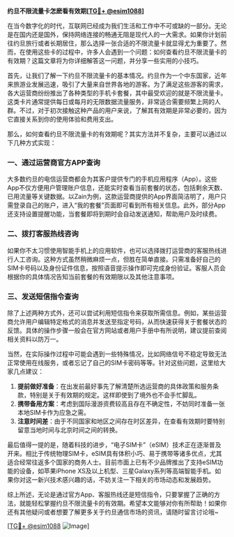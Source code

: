 **约旦不限流量卡怎麽看有效期[[TG💪+ @esim1088](https://t.me/s/esim1088)]**

在当今数字化的时代，互联网已经成为我们生活和工作中不可或缺的一部分。无论是在国内还是国外，保持网络连接的畅通无阻是现代人的一大需求。如果你计划前往约旦旅行或者长期居住，那么选择一张合适的不限流量卡就显得尤为重要了。然而，在使用这些卡的过程中，许多人会遇到一个问题：如何查看约旦不限流量卡的有效期？这篇文章将为你详细解答这一问题，并分享一些实用的小技巧。

首先，让我们了解一下约旦不限流量卡的基本情况。约旦作为一个中东国家，近年来旅游业发展迅速，吸引了大量来自世界各地的游客。为了满足这些游客的需求，各大运营商纷纷推出了各种类型的手机卡套餐，其中最受欢迎的就是不限流量卡。这类卡片通常提供每日或每月的无限数据流量服务，非常适合需要频繁上网的人群。不过，对于初次接触这种产品的用户来说，了解其有效期是非常必要的，因为它直接关系到你的使用体验和费用支出。

那么，如何查看约旦不限流量卡的有效期呢？其实方法并不复杂，主要可以通过以下几种方式实现：

### 一、通过运营商官方APP查询

大多数约旦的电信运营商都会为其客户提供专门的手机应用程序（App）。这些App不仅方便用户管理账户信息，还能实时查看当前套餐的状态，包括剩余天数、已用流量等关键数据。以Zain为例，这款运营商提供的App界面简洁明了，用户只需登录自己的账户，进入“我的套餐”页面即可看到所有相关信息。此外，部分App还支持设置提醒功能，当套餐即将到期时会自动发送通知，帮助用户及时续费。

### 二、拨打客服热线咨询

如果你不太习惯使用智能手机上的应用软件，也可以选择拨打运营商的客服热线进行人工咨询。这种方式虽然稍微麻烦一点，但胜在简单直接。只需准备好自己的SIM卡号码以及身份证件信息，按照语音提示操作即可完成身份验证。客服人员会根据你的具体情况告知当前套餐的有效期限以及其他注意事项。

### 三、发送短信指令查询

除了上述两种方式外，还可以尝试利用短信指令来获取所需信息。例如，某些运营商允许用户编辑特定格式的消息并发送至指定号码，从而快速获得关于套餐状态的反馈。具体的操作步骤一般会在官方网站或者用户手册中有所说明，建议提前查阅相关资料以防万一。

当然，在实际操作过程中可能会遇到一些特殊情况，比如网络信号不稳定导致无法正常使用在线服务，或者忘记了自己的SIM卡密码等等。针对这些问题，这里给大家几点建议：

1. **提前做好准备**：在出发前最好事先了解清楚所选运营商的具体政策和服务条款，特别是关于有效期的规定。这样即使到了境外也不会手忙脚乱。
2. **携带备用方案**：考虑到国际漫游资费较高且存在不确定性，不妨同时准备一张本地SIM卡作为应急之需。
3. **注意时间差**：由于不同国家和地区之间存在时区差异，在查看有效期时要特别留意当地时间与北京时间之间的转换。

最后值得一提的是，随着科技的进步，“电子SIM卡”（eSIM）技术正在逐渐普及开来。相比于传统物理SIM卡，eSIM具有体积小巧、易于携带等诸多优点，尤其适合经常往返多个国家的商务人士。目前市面上已有不少品牌推出了支持eSIM功能的设备，如苹果iPhone XS及以上机型、三星Galaxy系列等高端智能手机。如果你对这一新兴技术感兴趣的话，不妨关注一下相关的市场动态和发展趋势。

综上所述，无论是通过官方App、客服热线还是短信指令，只要掌握了正确的方法，就能轻松掌握约旦不限流量卡的有效期。希望本文能够对你有所帮助！如果你还有其他疑问或者想要了解更多关于约旦通信市场的资讯，请随时留言讨论哦~

[[TG💪+ @esim1088](https://t.me/s/esim1088) ![Image](https://i.postimg.cc/4NQfJmqS/Snipaste-2025-05-13-00-14-12.png)]